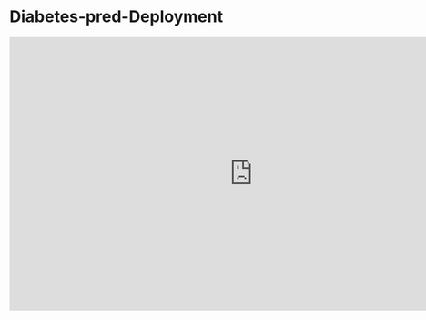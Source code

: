 # Diabetes-pred-Deployment
<iframe width="853" height="480" src="https://www.youtube.com/embed/TggA3WgBg3g" title="YouTube video player" frameborder="0" allow="accelerometer; autoplay; clipboard-write; encrypted-media; gyroscope; picture-in-picture" allowfullscreen></iframe>
